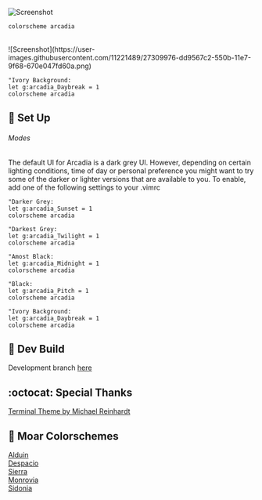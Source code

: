 ![Screenshot](https://user-images.githubusercontent.com/11221489/27309947-b5795302-550b-11e7-936e-aae0d92f86a2.png)

```VimL
colorscheme arcadia
```

<br>
![Screenshot](https://user-images.githubusercontent.com/11221489/27309976-dd9567c2-550b-11e7-9f68-670e047fd60a.png)

```VimL
"Ivory Background:
let g:arcadia_Daybreak = 1
colorscheme arcadia
```

:space_invader: Set Up
------

###### Modes 
The default UI for Arcadia is a dark grey UI. However, depending on certain lighting conditions, time of day or personal preference you might want to try some of the darker or lighter versions that are available to you. To enable, add one of the following settings to your .vimrc 

```VimL
"Darker Grey:
let g:arcadia_Sunset = 1
colorscheme arcadia

"Darkest Grey:
let g:arcadia_Twilight = 1
colorscheme arcadia

"Amost Black:
let g:arcadia_Midnight = 1
colorscheme arcadia

"Black:
let g:arcadia_Pitch = 1
colorscheme arcadia

"Ivory Background:
let g:arcadia_Daybreak = 1
colorscheme arcadia

```
:crescent_moon: Dev Build
----------------------------
Development branch [here](https://github.com/AlessandroYorba/Arcadia/tree/nightly)

:octocat: Special Thanks
-----------------
[Terminal Theme by Michael Reinhardt](https://github.com/mreinhardt)<br>

:octopus: Moar Colorschemes
-------
[Alduin](https://github.com/AlessandroYorba/Alduin)<br>
[Despacio](https://github.com/AlessandroYorba/Despacio)<br>
[Sierra](https://github.com/AlessandroYorba/Sierra)<br>
[Monrovia](https://github.com/AlessandroYorba/Monrovia)<br>
[Sidonia](https://github.com/AlessandroYorba/Sidonia)<br>
